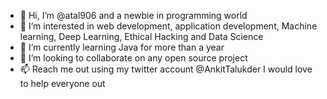 - 👋 Hi, I’m @atal906 and a newbie in programming world
- 👀 I’m interested in web development, application development, Machine learning, Deep Learning, Ethical Hacking and Data Science
- 🌱 I’m currently learning Java for more than a year
- 💞️ I’m looking to collaborate on any open source project
- 📫 Reach me out using my twitter account @AnkitTalukder
I would love to help everyone out

<!---
atal906/atal906 is a ✨ special ✨ repository because its `README.md` (this file) appears on your GitHub profile.
You can click the Preview link to take a look at your changes.
--->
